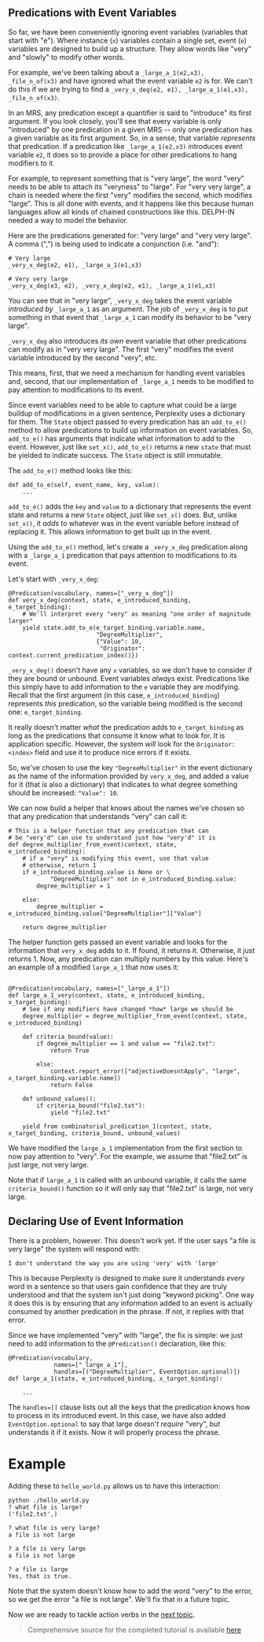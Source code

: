 ## Predications with Event Variables
So far, we have been conveniently ignoring event variables (variables that start with "e"). Where instance (`x`) variables contain a single set, event (`e`) variables are designed to build up a structure. They allow words like "very" and "slowly" to modify other words. 

For example, we've been talking about a `_large_a_1(e2,x3), _file_n_of(x3)` and have ignored what the event variable `e2` is for. We can't do this if we are trying to find a `_very_x_deg(e2, e1), _large_a_1(e1,x3), _file_n_of(x3)`.

In an MRS, any predication except a quantifier is said to "introduce" its first argument. If you look closely, you'll see that every variable is only "introduced" by one predication in a given MRS -- only one predication has a given variable as its first argument.  So, in a sense, that variable *represents* that predication.  If a predication like `_large_a_1(e2,x3)` introduces event variable `e2`, it does so to provide a place for other predications to hang modifiers to it.

For example, to represent something that is "very large", the word "very" needs to be able to attach its "veryness" to "large". For "very very large", a chain is needed where the first "very" modifies the second, which modifies "large". This is all done with events, and it happens like this because human languages allow all kinds of chained constructions like this. DELPH-IN needed a way to model the behavior.

Here are the predications generated for: "very large" and "very very large". A comma (",") is being used to indicate a conjunction (i.e. "and"):

~~~
# Very large
_very_x_deg(e2, e1), _large_a_1(e1,x3)

# Very very large
_very_x_deg(e3, e2), _very_x_deg(e2, e1), _large_a_1(e1,x3)
~~~

You can see that in "very large", `_very_x_deg` takes the event variable *introduced by* `_large_a_1` as an argument. The job of `_very_x_deg` is to put something in that event that `_large_a_1` can modify its behavior to be "very large". 

`_very_x_deg` also introduces *its own* event variable that other predications can modify as in "very very large". The first "very" modifies the event variable introduced by the second "very", etc.

This means, first, that we need a mechanism for handling event variables and, second, that our implementation of `_large_a_1` needs to be modified to pay attention to modifications to its event.

Since event variables need to be able to capture what could be a large buildup of modifications in a given sentence, Perplexity uses a dictionary for them. The `State` object passed to every predication has an `add_to_e()` method to allow predications to build up information on event variables.  So, `add_to_e()` has arguments that indicate what information to add to the event. However, just like `set_x()`,  `add_to_e()` returns a new `state` that must be yielded to indicate success. The `State` object is still immutable.

The `add_to_e()` method looks like this:

~~~
def add_to_e(self, event_name, key, value):
    ...
~~~

`add_to_e()` adds the `key` and `value` to a dictionary that represents the event state and returns a new `State` object, just like `set_x()` does. But, unlike `set_x()`, it *adds* to whatever was in the event variable before instead of replacing it. This allows information to get built up in the event.

Using the `add_to_e()` method, let's create a `_very_x_deg` predication along with a `_large_a_1` predication that pays attention to modifications to its event.

Let's start with `_very_x_deg`:

~~~
@Predication(vocabulary, names=["_very_x_deg"])
def very_x_deg(context, state, e_introduced_binding, e_target_binding):
    # We'll interpret every "very" as meaning "one order of magnitude larger"
    yield state.add_to_e(e_target_binding.variable.name,
                         "DegreeMultiplier",
                         {"Value": 10,
                          "Originator": context.current_predication_index()})
~~~

`_very_x_deg()` doesn't have any `x` variables, so we don't have to consider if they are bound or unbound. Event variables *always* exist. Predications like this simply have to add information to the `e` variable they are modifying. Recall that the first argument (in this case, `e_introduced_binding`) represents *this* predication, so the variable being modified is the second one: `e_target_binding`.

It really doesn't matter *what* the predication adds to `e_target_binding` as long as the predications that consume it know what to look for. It is application specific. However, the system *will* look for the `Originator: <index>` field and use it to produce nice errors if it exists. 

So, we've chosen to use the key `"DegreeMultiplier"` in the event dictionary as the name of the information provided by `very_x_deg`, and added a value for it (that is also a dictionary) that indicates to what degree something should be increased: `"Value": 10`.

We can now build a helper that knows about the names we've chosen so that any predication that understands "very" can call it:

~~~
# This is a helper function that any predication that can
# be "very'd" can use to understand just how "very'd" it is
def degree_multiplier_from_event(context, state, e_introduced_binding):
    # if a "very" is modifying this event, use that value
    # otherwise, return 1
    if e_introduced_binding.value is None or \
            "DegreeMultiplier" not in e_introduced_binding.value:
        degree_multiplier = 1

    else:
        degree_multiplier = e_introduced_binding.value["DegreeMultiplier"]["Value"]

    return degree_multiplier
~~~

The helper function gets passed an event variable and looks for the information that `very_x_deg` adds to it. If found, it returns it. Otherwise, it just returns 1. Now, any predication can multiply numbers by this value.  Here's an example of a modified `large_a_1` that now uses it:

~~~

@Predication(vocabulary, names=["_large_a_1"])
def large_a_1_very(context, state, e_introduced_binding, x_target_binding):
    # See if any modifiers have changed *how* large we should be
    degree_multiplier = degree_multiplier_from_event(context, state, e_introduced_binding)

    def criteria_bound(value):
        if degree_multiplier == 1 and value == "file2.txt":
            return True

        else:
            context.report_error(["adjectiveDoesntApply", "large", x_target_binding.variable.name])
            return False

    def unbound_values():
        if criteria_bound("file2.txt"):
            yield "file2.txt"

    yield from combinatorial_predication_1(context, state, x_target_binding, criteria_bound, unbound_values)
~~~
We have modified the `large_a_1` implementation from the first section to now pay attention to "very". For the example, we assume that "file2.txt" is just large, not very large.

Note that if `large_a_1` is called with an unbound variable, it calls the same `criteria_bound()` function so it will only say that "file2.txt" is large, not very large.

## Declaring Use of Event Information
There is a problem, however. This doesn't work yet. If the user says "a file is very large" the system will respond with:

~~~
I don't understand the way you are using 'very' with 'large'
~~~

This is because Perplexity is designed to make sure it understands *every* word in a sentence so that users gain confidence that they are truly understood and that the system isn't just doing "keyword picking". One way it does this is by ensuring that any information added to an event is actually consumed by another predication in the phrase. If not, it replies with that error.

Since we have implemented "very" with "large", the fix is simple: we just need to add information to the `@Predication()` declaration, like this:

~~~
@Predication(vocabulary, 
             names=["_large_a_1"], 
             handles=[("DegreeMultiplier", EventOption.optional)])
def large_a_1(state, e_introduced_binding, x_target_binding):

    ...
~~~

The `handles=[]` clause lists out all the keys that the predication knows how to process in its introduced event. In this case, we have also added `EventOption.optional` to say that large doesn't *require* "very", but understands it if it exists. Now it will properly process the phrase.

# Example
Adding these to `hello_world.py` allows us to have this interaction:

~~~
python ./hello_world.py
? what file is large?
('file2.txt',)

? what file is very large?
a file is not large

? a file is very large
a file is not large

? a file is large
Yes, that is true.
~~~

Note that the system doesn't know how to add the word "very" to the error, so we get the error "a file is not large". We'll fix that in a future topic.

Now we are ready to tackle action verbs in the [next topic](pxHowTo070ActionVerbs).

> Comprehensive source for the completed tutorial is available [here](https://github.com/EricZinda/Perplexity/tree/main/samples/hello_world)